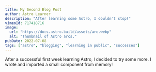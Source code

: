 ```yaml
---
title: My Second Blog Post
author: Astro Learner
description: "After learning some Astro, I couldn't stop!"
vimeoId: 717418716
image:
  url: "https://docs.astro.build/assets/arc.webp"
  alt: "Thumbnail of Astro arcs."
pubDate: 2022-07-08
tags: ["astro", "blogging", "learning in public", "successes"]
---
```


After a successful first week learning Astro, I decided to try some more. I wrote and imported a small component from memory!
